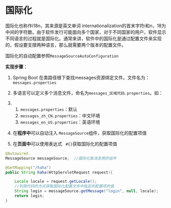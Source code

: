 # 国际化

国际化也称作i18n，其来源是英文单词 internationalization的首末字符i和n，18为中间的字符数。由于软件发行可能面向多个国家，对于不同国家的用户，软件显示不同语言的过程就是国际化。通常来讲，软件中的国际化是通过配置文件来实现的，假设要支撑两种语言，那么就需要两个版本的配置文件。

国际化的自动配置参照`MessageSourceAutoConfiguration`

**实现步骤**：

1. Spring Boot 在类路径根下查找messages资源绑定文件。文件名为：`messages.properties`
2. 多语言可以定义多个消息文件，命名为`messages_区域代码.properties`。如：

3. 1. `messages.properties`：默认
   2. `messages_zh_CN.properties`：中文环境
   3. `messages_en_US.properties`：英语环境

4. 在**程序中**可以自动注入 `MessageSource`组件，获取国际化的配置项值
5. 在**页面中**可以使用表达式 ` #{}`获取国际化的配置项值

```java
@Autowired  
MessageSource messageSource;  //国际化取消息用的组件

@GetMapping("/haha")
public String haha(HttpServletRequest request){

	Locale locale = request.getLocale();
    //利用代码的方式获取国际化配置文件中指定的配置项的值
    String login = messageSource.getMessage("login", null, locale);
    return login;
}
```

